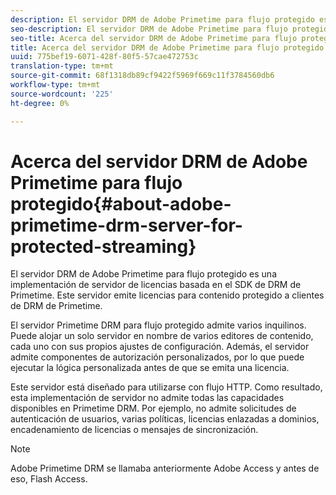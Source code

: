 ```yaml
---
description: El servidor DRM de Adobe Primetime para flujo protegido es una implementación de servidor de licencias basada en el SDK de DRM de Primetime. Este servidor emite licencias para contenido protegido a clientes de DRM de Primetime.
seo-description: El servidor DRM de Adobe Primetime para flujo protegido es una implementación de servidor de licencias basada en el SDK de DRM de Primetime. Este servidor emite licencias para contenido protegido a clientes de DRM de Primetime.
seo-title: Acerca del servidor DRM de Adobe Primetime para flujo protegido
title: Acerca del servidor DRM de Adobe Primetime para flujo protegido
uuid: 775bef19-6071-428f-80f5-57cae472753c
translation-type: tm+mt
source-git-commit: 68f1318db89cf9422f5969f669c11f3784560db6
workflow-type: tm+mt
source-wordcount: '225'
ht-degree: 0%

---
```



# Acerca del servidor DRM de Adobe Primetime para flujo protegido{#about-adobe-primetime-drm-server-for-protected-streaming}

El servidor DRM de Adobe Primetime para flujo protegido es una implementación de servidor de licencias basada en el SDK de DRM de Primetime. Este servidor emite licencias para contenido protegido a clientes de DRM de Primetime.

El servidor Primetime DRM para flujo protegido admite varios inquilinos. Puede alojar un solo servidor en nombre de varios editores de contenido, cada uno con sus propios ajustes de configuración. Además, el servidor admite componentes de autorización personalizados, por lo que puede ejecutar la lógica personalizada antes de que se emita una licencia.

Este servidor está diseñado para utilizarse con flujo HTTP. Como resultado, esta implementación de servidor no admite todas las capacidades disponibles en Primetime DRM. Por ejemplo, no admite solicitudes de autenticación de usuarios, varias políticas, licencias enlazadas a dominios, encadenamiento de licencias o mensajes de sincronización.

>[!NOTE]
>
>Adobe Primetime DRM se llamaba anteriormente Adobe Access y antes de eso, Flash Access.

